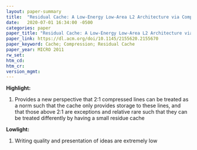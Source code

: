 ```yaml
---
layout: paper-summary
title:  "Residual Cache: A Low-Energy Low-Area L2 Architecture via Compression andd Partial Hits"
date:   2020-07-01 16:34:00 -0500
categories: paper
paper_title: "Residual Cache: A Low-Energy Low-Area L2 Architecture via Compression andd Partial Hits"
paper_link: https://dl.acm.org/doi/10.1145/2155620.2155670
paper_keyword: Cache; Compression; Residual Cache
paper_year: MICRO 2011
rw_set:
htm_cd:
htm_cr:
version_mgmt:
---
```


**Highlight:**

1. Provides a new perspective that 2:1 compressed lines can be treated as a norm such that the cache only provides
   storage to these lines, and that those above 2:1 are exceptions and relative rare such that they can be treated
   differently by having a small residue cache

**Lowlight:**

1. Writing quality and presentation of ideas are extremely low